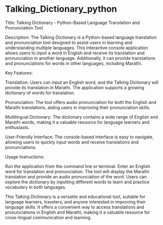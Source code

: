 # Talking_Dictionary_python


Title: Talking Dictionary - Python-Based Language Translation and Pronunciation Tool

Description:
The Talking Dictionary is a Python-based language translation and pronunciation tool designed to assist users in learning and understanding multiple languages. This interactive console application allows users to input a word in English and receive its translation and pronunciation in another language. Additionally, it can provide translations and pronunciations for words in other languages, including Marathi.

Key Features:

Translation: Users can input an English word, and the Talking Dictionary will provide its translation in Marathi. The application supports a growing dictionary of words for translation.

Pronunciation: The tool offers audio pronunciation for both the English and Marathi translations, aiding users in improving their pronunciation skills.

Multilingual Dictionary: The dictionary contains a wide range of English and Marathi words, making it a valuable resource for language learners and enthusiasts.

User-Friendly Interface: The console-based interface is easy to navigate, allowing users to quickly input words and receive translations and pronunciations.

Usage Instructions:

Run the application from the command line or terminal.
Enter an English word for translation and pronunciation.
The tool will display the Marathi translation and provide an audio pronunciation of the word.
Users can explore the dictionary by inputting different words to learn and practice vocabulary in both languages.


This Talking Dictionary is a versatile and educational tool, suitable for language learners, travelers, and anyone interested in improving their language skills. It offers a convenient way to access translations and pronunciations in English and Marathi, making it a valuable resource for cross-lingual communication and learning.
